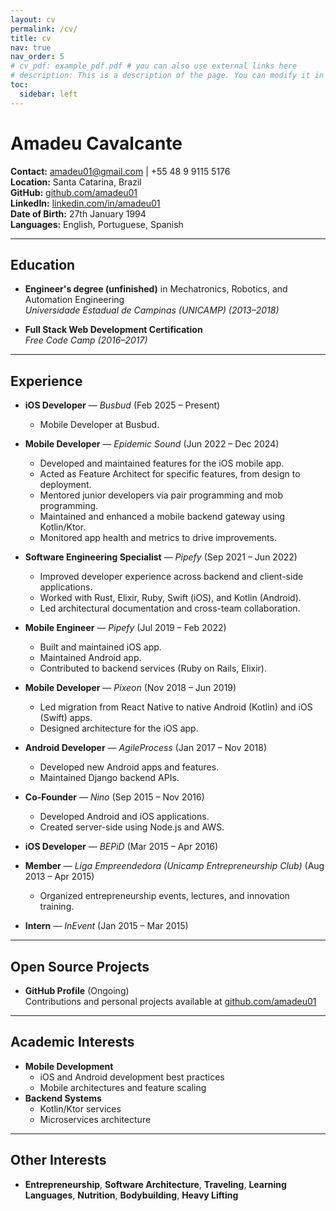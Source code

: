 ```yaml
---
layout: cv
permalink: /cv/
title: cv
nav: true
nav_order: 5
# cv_pdf: example_pdf.pdf # you can also use external links here
# description: This is a description of the page. You can modify it in '_pages/cv.md'. You can also change or remove the top pdf download button.
toc:
  sidebar: left
---
```


# Amadeu Cavalcante

**Contact:** amadeu01@gmail.com | +55 48 9 9115 5176  
**Location:** Santa Catarina, Brazil  
**GitHub:** [github.com/amadeu01](https://github.com/amadeu01)  
**LinkedIn:** [linkedin.com/in/amadeu01](https://linkedin.com/in/amadeu01)  
**Date of Birth:** 27th January 1994  
**Languages:** English, Portuguese, Spanish  

---

## Education

- **Engineer's degree (unfinished)** in Mechatronics, Robotics, and Automation Engineering  
  _Universidade Estadual de Campinas (UNICAMP) (2013–2018)_

- **Full Stack Web Development Certification**  
  _Free Code Camp (2016–2017)_

---

## Experience

- **iOS Developer** — _Busbud_ (Feb 2025 – Present)  
  - Mobile Developer at Busbud.

- **Mobile Developer** — _Epidemic Sound_ (Jun 2022 – Dec 2024)  
  - Developed and maintained features for the iOS mobile app.
  - Acted as Feature Architect for specific features, from design to deployment.
  - Mentored junior developers via pair programming and mob programming.
  - Maintained and enhanced a mobile backend gateway using Kotlin/Ktor.
  - Monitored app health and metrics to drive improvements.

- **Software Engineering Specialist** — _Pipefy_ (Sep 2021 – Jun 2022)  
  - Improved developer experience across backend and client-side applications.
  - Worked with Rust, Elixir, Ruby, Swift (iOS), and Kotlin (Android).
  - Led architectural documentation and cross-team collaboration.

- **Mobile Engineer** — _Pipefy_ (Jul 2019 – Feb 2022)  
  - Built and maintained iOS app.
  - Maintained Android app.
  - Contributed to backend services (Ruby on Rails, Elixir).

- **Mobile Developer** — _Pixeon_ (Nov 2018 – Jun 2019)  
  - Led migration from React Native to native Android (Kotlin) and iOS (Swift) apps.
  - Designed architecture for the iOS app.

- **Android Developer** — _AgileProcess_ (Jan 2017 – Nov 2018)  
  - Developed new Android apps and features.
  - Maintained Django backend APIs.

- **Co-Founder** — _Nino_ (Sep 2015 – Nov 2016)  
  - Developed Android and iOS applications.
  - Created server-side using Node.js and AWS.

- **iOS Developer** — _BEPiD_ (Mar 2015 – Apr 2016)

- **Member** — _Liga Empreendedora (Unicamp Entrepreneurship Club)_ (Aug 2013 – Apr 2015)  
  - Organized entrepreneurship events, lectures, and innovation training.

- **Intern** — _InEvent_ (Jan 2015 – Mar 2015)

---

## Open Source Projects

- **GitHub Profile** (Ongoing)  
  Contributions and personal projects available at [github.com/amadeu01](https://github.com/amadeu01)

---

## Academic Interests

- **Mobile Development**
  - iOS and Android development best practices
  - Mobile architectures and feature scaling
- **Backend Systems**
  - Kotlin/Ktor services
  - Microservices architecture

---

## Other Interests

- **Entrepreneurship**, **Software Architecture**, **Traveling**, **Learning Languages**, **Nutrition**, **Bodybuilding**, **Heavy Lifting**
